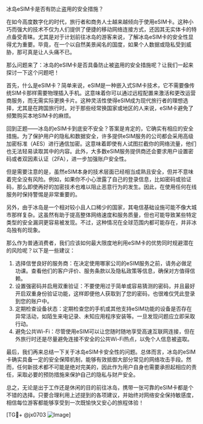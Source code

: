 冰岛eSIM卡是否有防止盗用的安全措施？

在如今高度数字化的时代，旅行者和商务人士越来越倾向于使用eSIM卡。这种小巧而强大的技术不仅为人们提供了便捷的移动网络连接方式，还因其无实体卡的特点备受青睐。尤其是对于计划前往冰岛的游客来说，了解冰岛eSIM卡的安全性显得尤为重要。毕竟，在一个以自然美景闻名的国度，如果个人数据或隐私受到威胁，那可真是让人头痛不已。

那么问题来了：冰岛的eSIM卡是否具备防止被盗用的安全措施呢？让我们一起来探讨一下这个问题吧！

首先，什么是eSIM卡？简单来说，eSIM是一种嵌入式SIM卡技术，它不需要像传统SIM卡那样需要物理插入手机。这意味着你可以通过远程配置来激活和更改运营商服务，而无需实际更换卡片。这种灵活性使得eSIM成为现代旅行者的理想选择，尤其是在跨国旅行时。对于那些经常换国家或地区的人来说，eSIM卡避免了频繁购买本地SIM卡的麻烦。

回到正题——冰岛的eSIM卡到底安不安全？答案是肯定的，它确实有相应的安全措施。为了保护用户的隐私和数据安全，许多提供eSIM服务的公司都会采用高级加密标准（AES）进行通信加密。这意味着即使有人试图拦截你的网络流量，他们也无法轻易读取其中的内容。此外，大多数eSIM服务提供商还会要求用户设置密码或者双因素认证（2FA），进一步加强账户安全性。

但是需要注意的是，虽然eSIM本身的技术层面已经相当成熟且安全，但并不意味着完全没有风险。例如，如果你不小心泄露了自己的登录信息，比如密码或验证码，那么即使再好的加密技术也难以阻止恶意行为的发生。因此，在使用任何在线服务时保持警惕是非常重要的。

另外，由于冰岛是一个相对较小且人口稀少的国家，其电信基础设施可能不像大城市那样复杂。这虽然有助于提高整体网络速度和服务质量，但也可能导致某些特定类型的安全漏洞更容易被发现。不过，这种情况在全球范围内都可能存在，并非冰岛独有的现象。

那么作为普通消费者，我们应该如何最大限度地利用eSIM卡的优势同时规避潜在的风险呢？以下是一些建议：

1. 选择信誉良好的服务商：在决定使用哪家公司的eSIM服务之前，请务必做足功课。查看他们的客户评价、服务条款以及隐私政策等信息，确保对方值得信赖。
2. 设置强密码并启用双重验证：不要使用过于简单或容易猜测的密码，并且最好开启双重身份验证功能，这样即便他人获取到了您的密码，也很难仅凭此登录到您的账户中。
3. 定期检查设备状态：定期检查您的手机或其他支持eSIM功能的设备是否存在异常活动，如陌生来电记录、未知应用程序安装等。一旦发现问题应立即采取行动。
4. 避免公共Wi-Fi：尽管使用eSIM可以让您随时随地享受高速互联网连接，但在外旅行时还是尽量避免连接不安全的公共Wi-Fi热点，以免个人信息被盗取。

最后，我们再来总结一下关于冰岛eSIM卡安全性的问题。总体而言，冰岛的eSIM卡确实具备一定的安全保障机制，能够有效抵御大部分常见的网络攻击手段。然而，任何新技术都不可能是绝对完美的，因此作为用户自身也需要承担起相应的责任，采取必要的预防措施来保护自己的隐私与财产安全。

总之，无论是出于工作还是休闲的目的前往冰岛，携带一张可靠的eSIM卡都是个不错的选择。只要合理利用上述提到的各项建议，并始终对网络安全保持敏感度，相信每位游客都能够享受到一次既愉快又安心的旅程体验！

[TG💪+ @jx0703 ![Image](https://github.com/user-attachments/assets/dbca1d08-cadb-493c-b0ec-ad6f7a83f270)]